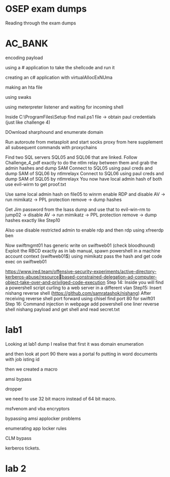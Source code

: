 # OSEP exam dumps

Reading through the exam dumps

# AC_BANK

encoding payload

using a # application to take the shellcode and run it

creating an c# application with virtualAllocExNUma

making an hta file

using swaks

using meterpreter listener and waiting for incoming shell

Inside C:\ProgramFiles\Setup find mail.ps1 file → obtain paul credentials (just like challenge 4)

DOwnload sharphound and enumerate domain

Run autoroute from metasploit and start socks proxy from here supplement all subsequent
commands with proxychains 

Find two SQL servers SQL05 and SQL06 that are linked. Follow Challenge_4_pdf exactly to do
the ntlm relay between them and grab the admin hashes and dump SAM
Connect to SQL05 using paul creds and dump SAM of SQL06 by ntlmrelayx
Connect to SQL06 using paul creds and dump SAM of SQL05 by ntlmrelayx
You now have local admin hash of both use evil-wirm to get proof.txt

Use same local admin hash on file05 to winrm enable RDP and disable AV → run mimikatz →
PPL protection remove → dump hashes

Get Jim password from the lsass dump and use that to evil-win-rm to jump02 → disable AV →
run mimikatz → PPL protection remove → dump hashes exactly like Step10

Also use disable restricted admin to enable rdp and then rdp using xfreerdp ben

Now swiftmgmt01 has generic write on swiftweb01 (check bloodhound)
Exploit the RBCD exactly as in lab manual, spawn powershell in a machine account context
(swiftweb01$) using mimikatz pass the hash and get code exec on swiftweb01

https://www.ired.team/offensive-security-experiments/active-directory-kerberos-abuse/resourcebased-constrained-delegation-ad-computer-object-take-over-and-privilged-code-execution
Step 14:
Inside you will find a powershell script curling to a web server in a different vlan
Step15:
Insert nishang reverse shell (https://github.com/samratashok/nishang)
After receiving reverse shell port forward using chisel find port 80 for swift01
Step 16:
Command injection in webpage add powershell one liner reverse shell nishang payload and get
shell and read secret.txt

# lab1

Looking at lab1 dump I realise that first it was domain enumeration

and then look at port 90 there was a portal fo putting in word documents with job isting id

then we created a macro

amsi bypass

dropper 

we need to use 32 bit macro instead of 64 bit macro.

msfvenom and vba encryptors

bypassing amsi applocker problems

enumerating app locker rules

CLM bypass

kerberos tickets.

# lab 2


